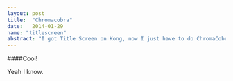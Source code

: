 ```yaml
---
layout: post
title:  "Chromacobra"
date:   2014-01-29
name: "titlescreen"
abstract: "I got Title Screen on Kong, now I just have to do ChromaCobra"
---
```


####Cool!

Yeah I know.